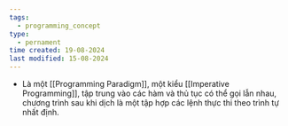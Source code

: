 ```yaml
---
tags:
  - programming_concept
type:
  - pernament
time created: 19-08-2024
last modified: 15-08-2024
---
```

- Là một [[Programming Paradigm]], một kiểu [[Imperative Programming]], tập trung vào các hàm và thủ tục có thể gọi lẫn nhau, chương trình sau khi dịch là một tập hợp các lệnh thực thi theo trình tự nhất định.